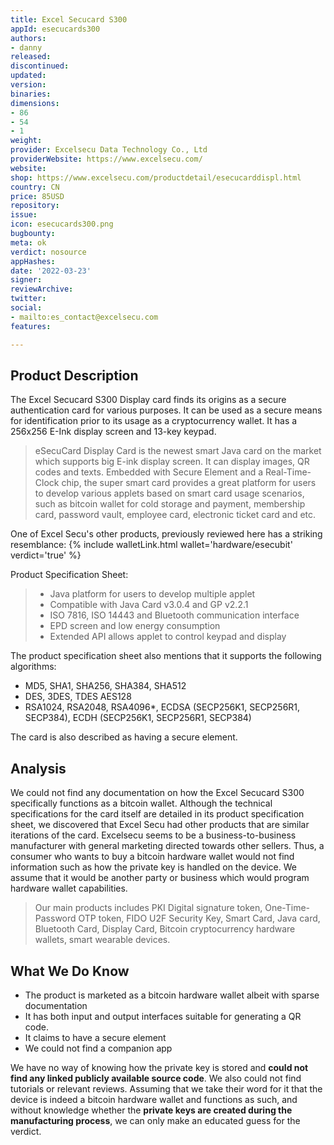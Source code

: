 ```yaml
---
title: Excel Secucard S300
appId: esecucards300
authors:
- danny
released: 
discontinued: 
updated: 
version: 
binaries: 
dimensions:
- 86
- 54
- 1
weight: 
provider: Excelsecu Data Technology Co., Ltd
providerWebsite: https://www.excelsecu.com/
website: 
shop: https://www.excelsecu.com/productdetail/esecucarddispl.html
country: CN
price: 85USD
repository: 
issue: 
icon: esecucards300.png
bugbounty: 
meta: ok
verdict: nosource
appHashes: 
date: '2022-03-23'
signer: 
reviewArchive: 
twitter: 
social:
- mailto:es_contact@excelsecu.com
features: 

---
```


## Product Description

The Excel Secucard S300 Display card finds its origins as a secure authentication card for various purposes. It can be used as a secure means for identification prior to its usage as a cryptocurrency wallet. It has a 256x256 E-Ink display screen and 13-key keypad. 

> eSecuCard Display Card is the newest smart Java card on the market which supports big E-ink display screen. It can display images, QR codes and texts. Embedded with Secure Element and a Real-Time-Clock chip, the super smart card provides a great platform for users to develop various applets based on smart card usage scenarios, such as bitcoin wallet for cold storage and payment, membership card, password vault, employee card, electronic ticket card and etc.

One of Excel Secu's other products, previously reviewed here has a striking resemblance: {% include walletLink.html wallet='hardware/esecubit' verdict='true' %} 

Product Specification Sheet:

> - Java platform for users to develop multiple applet
> - Compatible with Java Card v3.0.4 and GP v2.2.1
> - ISO 7816, ISO 14443 and Bluetooth communication interface
> - EPD screen and low energy consumption
> - Extended API allows applet to control keypad and display

The product specification sheet also mentions that it supports the following algorithms: 
- MD5, SHA1, SHA256, SHA384, SHA512
- DES, 3DES, TDES AES128
- RSA1024, RSA2048, RSA4096*, ECDSA (SECP256K1, SECP256R1, SECP384), ECDH (SECP256K1, SECP256R1, SECP384)

The card is also described as having a secure element. 

## Analysis 

We could not find any documentation on how the Excel Secucard S300 specifically functions as a bitcoin wallet. Although the technical specifications for the card itself are detailed in its product specification sheet, we discovered that Excel Secu had other products that are similar iterations of the card. Excelsecu seems to be a business-to-business manufacturer with general marketing directed towards other sellers. Thus, a consumer who wants to buy a bitcoin hardware wallet would not find information such as how the private key is handled on the device. We assume that it would be another party or business which would program hardware wallet capabilities. 

> Our main products includes PKI Digital signature token, One-Time-Password OTP token, FIDO U2F Security Key, Smart Card, Java card, Bluetooth Card, Display Card, Bitcoin cryptocurrency hardware wallets, smart wearable devices.

## What We Do Know

- The product is marketed as a bitcoin hardware wallet albeit with sparse documentation
- It has both input and output interfaces suitable for generating a QR code.
- It claims to have a secure element 
- We could not find a companion app

We have no way of knowing how the private key is stored and **could not find any linked publicly available source code**. We also could not find tutorials or relevant reviews. Assuming that we take their word for it that the device is indeed a bitcoin hardware wallet and functions as such, and without knowledge whether the **private keys are created during the manufacturing process**, we can only make an educated guess for the verdict.